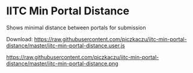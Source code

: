 # IITC Min Portal Distance
Shows minimal distance between portals for submission

Download: https://raw.githubusercontent.com/piczkaczu/iitc-min-portal-distance/master/iitc-min-portal-distance.user.js

https://raw.githubusercontent.com/piczkaczu/iitc-min-portal-distance/master/iitc-min-portal-distance.png
